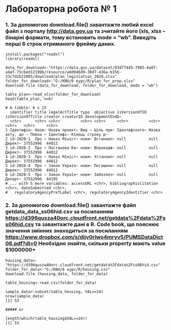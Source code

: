 # Лабораторна робота № 1

### 1. За допомогою download.file() завантажте любий excel файл з порталу http://data.gov.ua та зчитайте його (xls, xlsx – бінарні формати, тому встановить mode = “wb”. Виведіть перші 6 строк отриманого фрейму даних.

```{R} 
install.packages("readxl") 
library(readxl)

data_for_download<-"https://data.gov.ua/dataset/93d77445-7985-4a07-a4af-75cbed12199b/resource/a8d046d9-30d7-436a-b156-33c7d2b22885/download/plan_legislation_2020.xlsx"
folder_for_download<-"G:/KNU/6 курс/R/plan_for_prep.xlsx"
download.file (data_for_download, folder_for_download, mode = "wb")

table_plan<-read_xlsx(folder_for_download)
head(table_plan, n=6)

# A tibble: 6 x 15
  identifier title legalActTitle type  objective isVersionOfІD isVersionOfTitle creator creatorID developmentEndD~
  <chr>      <chr> <chr>         <chr> <chr>     <chr>         <chr>            <chr>   <chr>     <chr>           
1 Ідентифік~ Назв~ Назва проект~ Вид ~ Ціль при~ Ідентифікато~ Назва акту, до ~ Повна ~ Ідентифі~ Кінець строку р~
2 id-2020-1  Про ~ Наказ Мініст~ нови~ Встановл~ null          null             Директ~ 37552996  44012           
3 id-2020-2  Про ~ Постанова Ка~ нови~ Впровадж~ null          null             Директ~ 37552996  44012           
4 id-2020-3  Про ~ Наказ Мініст~ нови~ Установл~ null          null             Директ~ 37552996  44012           
5 id-2020-4  Про ~ Закон Україн~ нови~ Погашенн~ null          null             Директ~ 37552996  44012           
6 id-2020-5  Про ~ Закон Україн~ нови~ Забезпеч~ null          null             Департ~ 37552996  44195           
# ... with 5 more variables: accessURL <chr>, bibliographicCitation <chr>, dateSubmitted <chr>,
#   regulatoryAgencyPrefLabel <chr>, regulatoryAgencyIdentifier <chr>
```

### 2. За допомогою download.file() завантажте файл getdata_data_ss06hid.csv за посиланням https://d396qusza40orc.cloudfront.net/getdata%2Fdata%2Fss06hid.csv та завантажте дані в R. Code book, що пояснює значення змінних знаходиться за посиланням https://www.dropbox.com/s/dijv0rlwo4mryv5/PUMSDataDict06.pdf?dl=0 Необхідно знайти, скільки property мають value $1000000+

```{R}
housing_data<-"https://d396qusza40orc.cloudfront.net/getdata%2Fdata%2Fss06hid.csv"
folder_for_data<-"G:/KNU/6 курс/R/housing.csv"
download.file (housing_data, folder_for_data)

table_housing<-read.csv(folder_for_data)

sample_data<-subset(table_housing, VAL==24)
nrow(sample_data)
[1] 53

##### or

length(which(table_housing$VAL==24))
[1] 53
```

